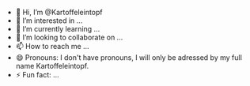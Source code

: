 - 👋 Hi, I’m @Kartoffeleintopf
- 👀 I’m interested in ...
- 🌱 I’m currently learning ...
- 💞️ I’m looking to collaborate on ...
- 📫 How to reach me ...
- 😄 Pronouns: I don't have pronouns, I will only be adressed by my full name Kartoffeleintopf.
- ⚡ Fun fact: ...

<!---
Kartoffeleintopf/Kartoffeleintopf is a ✨ special ✨ repository because its `README.md` (this file) appears on your GitHub profile.
You can click the Preview link to take a look at your changes.
--->
